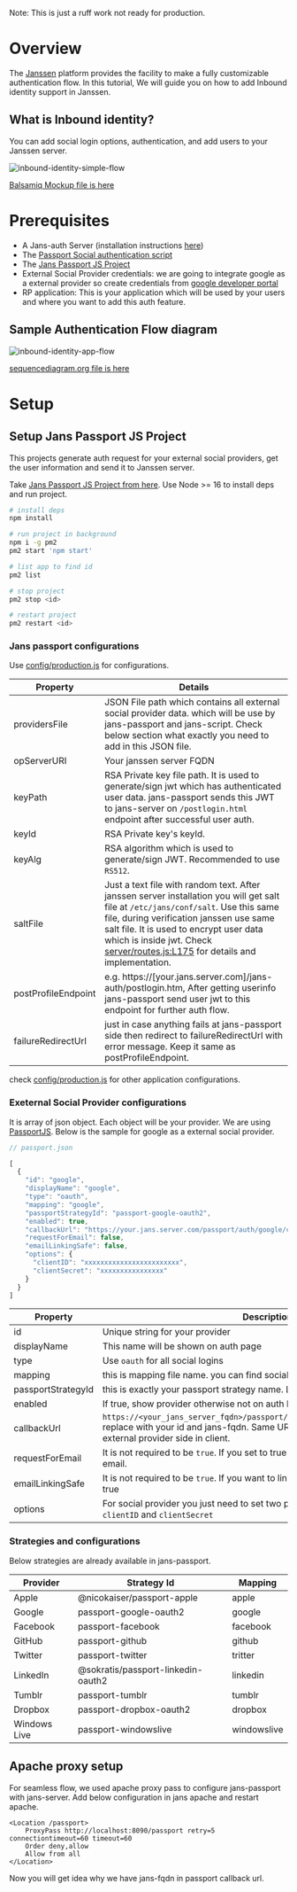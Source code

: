 Note: This is just a ruff work not ready for production.

# Overview

The [Janssen](https://github.com/JanssenProject/jans) platform provides the facility to make a fully customizable authentication flow. In this tutorial, We will guide you on how to add Inbound identity support in Janssen.

## What is Inbound identity?

You can add social login options, authentication, and add users to your Janssen server.

![inbound-identity-simple-flow](https://user-images.githubusercontent.com/39133739/175252987-a4aef5f0-960f-4cdc-a9c2-ea8e12de1bef.png)

[Balsamiq Mockup file is here](https://github.com/GluuFederation/tutorials/blob/master/oidc-sso-tutorials/code/node/jans-passport/files/jans.bmpr)

# Prerequisites

- A Jans-auth Server (installation instructions [here](https://github.com/JanssenProject/jans/tree/main/jans-linux-setup#readme))
- The [Passport Social authentication script](https://github.com/GluuFederation/tutorials/blob/master/oidc-sso-tutorials/code/node/jans-passport/passport-social-jans-script.py)
- The [Jans Passport JS Project](https://github.com/GluuFederation/tutorials/tree/master/oidc-sso-tutorials/code/node/jans-passport)
- External Social Provider credentials: we are going to integrate google as a external provider so create credentials from [google developer portal](https://console.developers.google.com/apis/credentials)
- RP application: This is your application which will be used by your users and where you want to add this auth feature. 

## Sample Authentication Flow diagram

![inbound-identity-app-flow](https://user-images.githubusercontent.com/39133739/175962105-724ef375-aa5b-4a2b-8fce-79a9351d0a8b.png)

[sequencediagram.org file is here](https://github.com/GluuFederation/tutorials/blob/master/oidc-sso-tutorials/code/node/jans-passport/files/inbound-identity-sequence.txt)

# Setup

## Setup Jans Passport JS Project

This projects generate auth request for your external social providers, get the user information and send it to Janssen server.

Take [Jans Passport JS Project from here](https://github.com/GluuFederation/tutorials/tree/master/oidc-sso-tutorials/code/node/jans-passport). Use Node >= 16 to install deps and run project.

```sh
# install deps
npm install
```

```sh
# run project in background
npm i -g pm2
pm2 start 'npm start'
```

```sh
# list app to find id
pm2 list

# stop project
pm2 stop <id>

# restart project
pm2 restart <id>
```

### Jans passport configurations

Use [config/production.js](https://github.com/GluuFederation/tutorials/blob/master/oidc-sso-tutorials/code/node/jans-passport/config/production.js) for configurations.

| Property | Details |
|-----|---------|
| providersFile | JSON File path which contains all external social provider data. which will be use by jans-passport and jans-script. Check below section what exactly you need to add in this JSON file. |
| opServerURI | Your janssen server FQDN |
| keyPath | RSA Private key file path. It is used to generate/sign jwt which has authenticated user data. jans-passport sends this JWT to jans-server on `/postlogin.html` endpoint after successful user auth. |
| keyId | RSA Private key's keyId. |
| keyAlg | RSA algorithm which is used to generate/sign JWT. Recommended to use `RS512`. |
| saltFile | Just a text file with random text. After janssen server installation you will get salt file at `/etc/jans/conf/salt`. Use this same file, during verification janssen use same salt file. It is used to encrypt user data which is inside jwt. Check [server/routes.js:L175](https://github.com/GluuFederation/tutorials/blob/master/oidc-sso-tutorials/code/node/jans-passport/server/routes.js#L175) for details and implementation. |
| postProfileEndpoint | e.g. https://[your.jans.server.com]/jans-auth/postlogin.htm, After getting userinfo jans-passport send user jwt to this endpoint for further auth flow. |
| failureRedirectUrl | just in case anything fails at jans-passport side then redirect to failureRedirectUrl with error message. Keep it same as postProfileEndpoint. |

check [config/production.js](https://github.com/GluuFederation/tutorials/blob/master/oidc-sso-tutorials/code/node/jans-passport/config/production.js) for other application configurations.

### Exeternal Social Provider configurations

It is array of json object. Each object will be your provider. We are using [PassportJS](https://www.passportjs.org/). Below is the sample for google as a external social provider.

```js
// passport.json

[
  {
    "id": "google",
    "displayName": "google",
    "type": "oauth",
    "mapping": "google",
    "passportStrategyId": "passport-google-oauth2",
    "enabled": true,
    "callbackUrl": "https://your.jans.server.com/passport/auth/google/callback",
    "requestForEmail": false,
    "emailLinkingSafe": false,
    "options": {
      "clientID": "xxxxxxxxxxxxxxxxxxxxxxxx",
      "clientSecret": "xxxxxxxxxxxxxxxx"
    }
  }
]
```

| Property | Description |
|----------|-------------|
| id | Unique string for your provider |
| displayName | This name will be shown on auth page |
| type | Use `oauth` for all social logins |
| mapping | this is mapping file name. you can find social mapping file name [here](https://github.com/GluuFederation/tutorials/tree/master/oidc-sso-tutorials/code/node/jans-passport/server/mappings) |
| passportStrategyId | this is exactly your passport strategy name. List is [here](#strategies-and-configurations) |
| enabled | If true, show provider otherwise not on auth login page |
| callbackUrl | `https://<your_jans_server_fqdn>/passport/auth/<your_provider_id>/callback` replace with your id and jans-fqdn. Same URL you need to configure on your external provider side in client. |
| requestForEmail | It is not required to be `true`. If you set to true then it will prompt user to enter email. |
| emailLinkingSafe | It is not required to be `true`. If you want to link to existing users then set it to true |
| options | For social provider you just need to set two property inside `options` i.e. `clientID` and `clientSecret` |

### Strategies and configurations

Below strategies are already available in jans-passport.

| Provider | Strategy Id | Mapping |
|----------|-------------|---------|
| Apple | @nicokaiser/passport-apple | apple |
| Google | passport-google-oauth2 | google |
| Facebook | passport-facebook | facebook |
| GitHub | passport-github | github |
| Twitter | passport-twitter | tritter |
| LinkedIn | @sokratis/passport-linkedin-oauth2 | linkedin |
| Tumblr | passport-tumblr | tumblr |
| Dropbox | passport-dropbox-oauth2 | dropbox |
| Windows Live | passport-windowslive | windowslive |

## Apache proxy setup

For seamless flow, we used apache proxy pass to configure jans-passport with jans-server. Add below configuration in jans apache and restart apache.

```
<Location /passport>
    ProxyPass http://localhost:8090/passport retry=5 connectiontimeout=60 timeout=60
    Order deny,allow
    Allow from all
</Location>
```

Now you will get idea why we have jans-fqdn in passport callback url.


